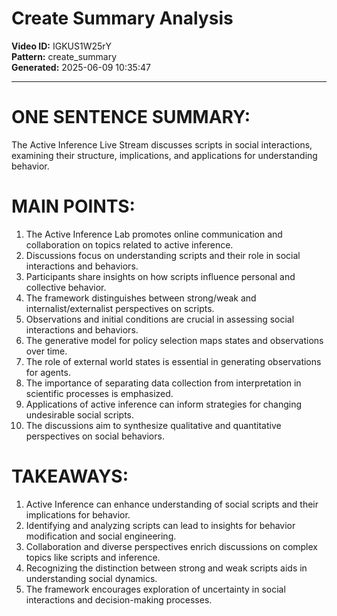 # Create Summary Analysis

**Video ID:** IGKUS1W25rY  
**Pattern:** create_summary  
**Generated:** 2025-06-09 10:35:47  

---

# ONE SENTENCE SUMMARY:
The Active Inference Live Stream discusses scripts in social interactions, examining their structure, implications, and applications for understanding behavior.

# MAIN POINTS:
1. The Active Inference Lab promotes online communication and collaboration on topics related to active inference.
2. Discussions focus on understanding scripts and their role in social interactions and behaviors.
3. Participants share insights on how scripts influence personal and collective behavior.
4. The framework distinguishes between strong/weak and internalist/externalist perspectives on scripts.
5. Observations and initial conditions are crucial in assessing social interactions and behaviors.
6. The generative model for policy selection maps states and observations over time.
7. The role of external world states is essential in generating observations for agents.
8. The importance of separating data collection from interpretation in scientific processes is emphasized.
9. Applications of active inference can inform strategies for changing undesirable social scripts.
10. The discussions aim to synthesize qualitative and quantitative perspectives on social behaviors.

# TAKEAWAYS:
1. Active Inference can enhance understanding of social scripts and their implications for behavior.
2. Identifying and analyzing scripts can lead to insights for behavior modification and social engineering.
3. Collaboration and diverse perspectives enrich discussions on complex topics like scripts and inference.
4. Recognizing the distinction between strong and weak scripts aids in understanding social dynamics.
5. The framework encourages exploration of uncertainty in social interactions and decision-making processes.